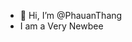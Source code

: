 - 👋 Hi, I’m @PhauanThang
- I am a Very Newbee

<!---
PhauanThang/PhauanThang is a ✨ special ✨ repository because its `README.md` (this file) appears on your GitHub profile.
You can click the Preview link to take a look at your changes.
--->
